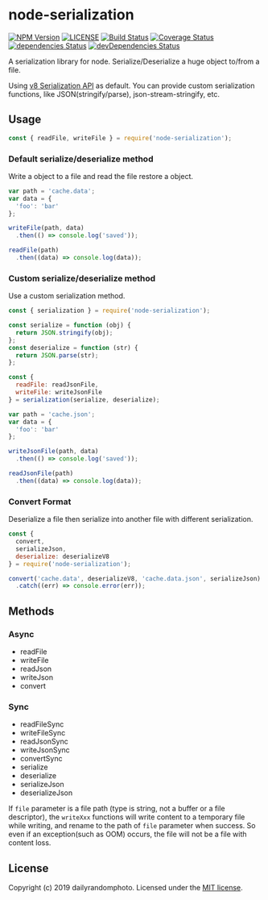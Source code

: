 # node-serialization

[![NPM Version][npm-version-image]][npm-url]
[![LICENSE][license-image]][license-url]
[![Build Status][travis-image]][travis-url]
[![Coverage Status][coveralls-image]][coveralls-url]
[![dependencies Status][dependencies-image]][dependencies-url]
[![devDependencies Status][devDependencies-image]][devDependencies-url]

A serialization library for node. Serialize/Deserialize a huge object to/from a file.

Using [v8 Serialization API](https://nodejs.org/api/v8.html#v8_serialization_api) as default.
You can provide custom serialization functions, like JSON(stringify/parse), json-stream-stringify, etc.


## Usage

```js
const { readFile, writeFile } = require('node-serialization');
```

### Default serialize/deserialize method
Write a object to a file and read the file restore a object.
```js
var path = 'cache.data';
var data = {
  'foo': 'bar'
};

writeFile(path, data)
  .then(() => console.log('saved'));

readFile(path)
  .then((data) => console.log(data));
```

### Custom serialize/deserialize method
Use a custom serialization method.
```js
const { serialization } = require('node-serialization');

const serialize = function (obj) {
  return JSON.stringify(obj);
};
const deserialize = function (str) {
  return JSON.parse(str);
};

const {
  readFile: readJsonFile,
  writeFile: writeJsonFile
} = serialization(serialize, deserialize);

var path = 'cache.json';
var data = {
  'foo': 'bar'
};

writeJsonFile(path, data)
  .then(() => console.log('saved'));

readJsonFile(path)
  .then((data) => console.log(data));
```

### Convert Format
Deserialize a file then serialize into another file with different serialization.
```js
const {
  convert,
  serializeJson,
  deserialize: deserializeV8
} = require('node-serialization');

convert('cache.data', deserializeV8, 'cache.data.json', serializeJson)
  .catch((err) => console.error(err));
```

## Methods

### Async
- readFile
- writeFile
- readJson
- writeJson
- convert

### Sync
- readFileSync
- writeFileSync
- readJsonSync
- writeJsonSync
- convertSync
- serialize
- deserialize
- serializeJson
- deserializeJson

If `file` parameter is a file path (type is string, not a buffer or a file descriptor), the `writeXxx` functions will write content to a temporary file while writing, and rename to the path of `file` parameter when success. So even if an exception(such as OOM) occurs, the file will not be a file with content loss.


## License
Copyright (c) 2019 dailyrandomphoto. Licensed under the [MIT license][license-url].

[npm-url]: https://www.npmjs.com/package/node-serialization
[travis-url]: https://travis-ci.org/dailyrandomphoto/node-serialization
[coveralls-url]: https://coveralls.io/github/dailyrandomphoto/node-serialization?branch=master
[license-url]: LICENSE
[dependencies-url]: https://david-dm.org/dailyrandomphoto/node-serialization
[devDependencies-url]: https://david-dm.org/dailyrandomphoto/node-serialization?type=dev

[npm-downloads-image]: https://img.shields.io/npm/dm/node-serialization
[npm-version-image]: https://img.shields.io/npm/v/node-serialization
[license-image]: https://img.shields.io/npm/l/node-serialization
[travis-image]: https://img.shields.io/travis/dailyrandomphoto/node-serialization
[coveralls-image]: https://img.shields.io/coveralls/github/dailyrandomphoto/node-serialization
[dependencies-image]: https://img.shields.io/david/dailyrandomphoto/node-serialization
[devDependencies-image]: https://img.shields.io/david/dev/dailyrandomphoto/node-serialization
